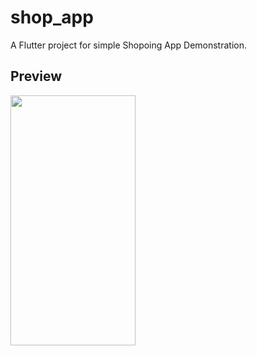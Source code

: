 # shop_app

A Flutter project for simple Shopoing App Demonstration.

## Preview

<img src="https://camo.githubusercontent.com/..." data-canonical-src="https://user-images.githubusercontent.com/85961517/220825622-900e95bf-238e-4916-8dfa-fd60c4ff0d3f.jpg" width="200" height="400" />



